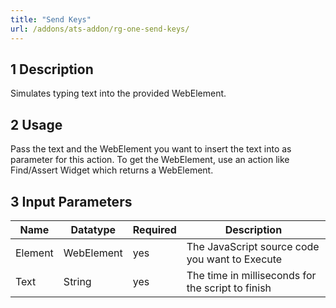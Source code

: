 ```yaml
---
title: "Send Keys"
url: /addons/ats-addon/rg-one-send-keys/
---
```


## 1 Description

Simulates typing text into the provided WebElement.

## 2 Usage

Pass the text and the WebElement you want to insert the text into as parameter for this action. To get the WebElement, use an action like Find/Assert Widget which returns a WebElement.

## 3 Input Parameters

Name | Datatype | Required | Description
---- | -------- | ------- |---------------
Element | WebElement | yes | The JavaScript source code you want to Execute
Text | String | yes | The time in milliseconds for the script to finish
